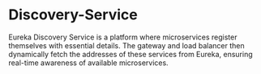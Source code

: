 # Discovery-Service

Eureka Discovery Service is a platform where microservices register themselves with essential details. 
The gateway and load balancer then dynamically fetch the addresses of these services from Eureka, ensuring real-time awareness of available microservices.
